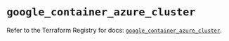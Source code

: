 # `google_container_azure_cluster`

Refer to the Terraform Registry for docs: [`google_container_azure_cluster`](https://registry.terraform.io/providers/hashicorp/google/5.39.1/docs/resources/container_azure_cluster).
